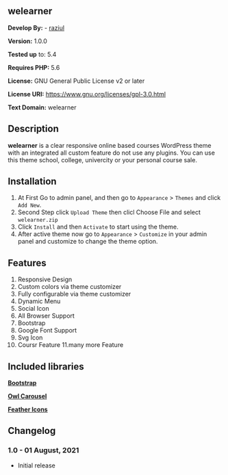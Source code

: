 ## welearner
**Develop By:**  - [raziul](https://github.com/raziul6)

**Version:** 1.0.0

**Tested up** to: 5.4

**Requires PHP:** 5.6

**License:** GNU General Public License v2 or later

**License URI:** https://www.gnu.org/licenses/gpl-3.0.html

**Text Domain:** welearner

## Description
**welearner** is a clear responsive online based courses WordPress theme with an integrated all custom feature do not use any plugins. You can use this theme school, college, univercity or your personal course sale.

## Installation
1. At First Go to admin panel, and then go to `Appearance` > `Themes` and click `Add New`.
2. Second Step click `Upload Theme` then clicl Choose File and select `welearner.zip`
3. Click `Install` and then `Activate` to start using the theme.
4. After active theme now go to `Appearance` > `Customize` in your admin panel and customize to change the theme option.

## Features
1. Responsive Design
2. Custom colors via theme customizer
3. Fully configurable via theme customizer
4. Dynamic Menu
5. Social Icon
6. All Browser Support
7. Bootstrap
8. Google Font Support
9. Svg Icon
10. Coursr Feature
11.many more Feature

## Included libraries
**[Bootstrap](https://getbootstrap.com/)**

**[Owl Carousel](https://owlcarousel2.github.io/OwlCarousel2/)**

**[Feather Icons](https://feathericons.com//)**

## Changelog

### 1.0 - 01 August, 2021
- Initial release